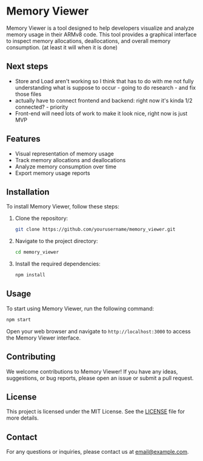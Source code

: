 # Memory Viewer

Memory Viewer is a tool designed to help developers visualize and analyze memory usage in their ARMv8 code. This tool provides a graphical interface to inspect memory allocations, deallocations, and overall memory consumption. (at least it will when it is done)

## Next steps 
 - Store and Load aren't working so I think that has to do with me not fully understanding what is suppose to occur - going to do research - and fix those files
 - actually have to connect frontend and backend: right now it's kinda 1/2 connected? - priority
 - Front-end will need lots of work to make it look nice, right now is just MVP


## Features

- Visual representation of memory usage
- Track memory allocations and deallocations
- Analyze memory consumption over time
- Export memory usage reports

## Installation

To install Memory Viewer, follow these steps:

1. Clone the repository:
	```sh
	git clone https://github.com/yourusername/memory_viewer.git
	```
2. Navigate to the project directory:
	```sh
	cd memory_viewer
	```
3. Install the required dependencies:
	```sh
	npm install
	```

## Usage

To start using Memory Viewer, run the following command:
```sh
npm start
```

Open your web browser and navigate to `http://localhost:3000` to access the Memory Viewer interface.

## Contributing

We welcome contributions to Memory Viewer! If you have any ideas, suggestions, or bug reports, please open an issue or submit a pull request.

## License

This project is licensed under the MIT License. See the [LICENSE](LICENSE) file for more details.

## Contact

For any questions or inquiries, please contact us at [email@example.com](mailto:email@example.com).

